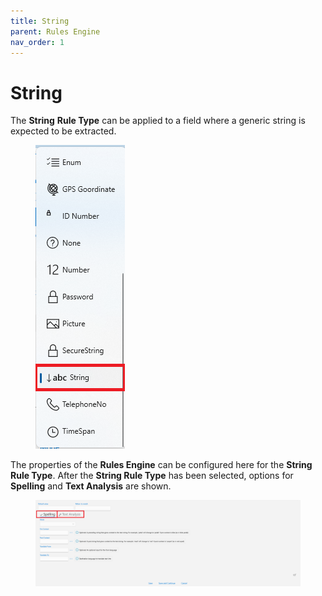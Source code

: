 ```yaml
---
title: String
parent: Rules Engine
nav_order: 1
---
```


# String

The **String** **Rule Type** can be applied to a field where a generic string is expected to be extracted.

<figure><img src="../../.gitbook/assets/image (27) (2).png" alt=""><figcaption></figcaption></figure>

The properties of the **Rules Engine** can be configured here for the **String Rule Type**. After the **String Rule Type** has been selected, options for **Spelling** and **Text Analysis** are shown.

<figure><img src="../../.gitbook/assets/image (4) (3).png" alt=""><figcaption></figcaption></figure>
